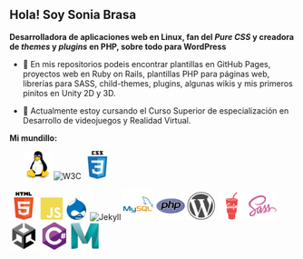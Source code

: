 ## Hola! Soy Sonia Brasa

**Desarrolladora de aplicaciones web en Linux, fan del _Pure CSS_ y creadora de _themes_ y _plugins_ en PHP, sobre todo para WordPress**

- 🔭 En mis repositorios podeis encontrar plantillas en GitHub Pages, proyectos web en Ruby on Rails, plantillas PHP para páginas web, librerías para SASS, child-themes, plugins, algunas wikis y mis primeros pinitos en Unity 2D y 3D.

- 🌱 Actualmente estoy cursando el Curso Superior de especialización en Desarrollo de videojuegos y Realidad Virtual.

**Mi mundillo:**

<ul sytle="list-style:none">
	<li style="display:inline-block">
		<img alt="Linux" src="https://raw.githubusercontent.com/devicons/devicon/master/icons/linux/linux-original.svg" width="50">
	</li>
	<li style="display:inline-block">
		<img alt="W3C" src="https://www.w3.org/Icons/WWW/w3c_home_nb-v.svg" width="50">
	</li>
	<li style="display:inline-block">
		<img alt="CSS3" src="https://raw.githubusercontent.com/devicons/devicon/master/icons/css3/css3-original-wordmark.svg" width="50">
	</li>
	<li style="display:inline-block">
	</li>
	<li style="display:inline-block">
	</li>
	<li style="display:inline-block">
	</li>
	<li style="display:inline-block">
	</li>
	<li style="display:inline-block">
	</li>
	<li style="display:inline-block">
	</li>
	<li style="display:inline-block">
	</li>
	<li style="display:inline-block">
	</li>
</ul>

<img alt="HTML5" src="https://raw.githubusercontent.com/devicons/devicon/master/icons/html5/html5-original-wordmark.svg" width="50">
<img alt="JavaScript" src="https://raw.githubusercontent.com/devicons/devicon/master/icons/javascript/javascript-plain.svg" width="40">
<img alt="Drupal" src="https://raw.githubusercontent.com/devicons/devicon/master/icons/drupal/drupal-original.svg" width="40">
<img alt="Jekyll" src="https://jekyllrb.com/img/logo-2x.png" width="90">
<img alt="MySQL | MariaDB" src="https://raw.githubusercontent.com/devicons/devicon/master/icons/mysql/mysql-original-wordmark.svg" width="55">
<img alt="PHP" src="https://raw.githubusercontent.com/devicons/devicon/master/icons/php/php-original.svg" width="50">
<img alt="WordPress" src="https://raw.githubusercontent.com/devicons/devicon/master/icons/wordpress/wordpress-plain.svg" width="50">
<img alt="Gulp" src="https://raw.githubusercontent.com/devicons/devicon/master/icons/gulp/gulp-plain.svg" width="50">
<img alt="Sass" src="https://raw.githubusercontent.com/devicons/devicon/master/icons/sass/sass-original.svg" width="50">

<img alt="Unity" src="https://raw.githubusercontent.com/devicons/devicon/master/icons/unity/unity-original.svg" width="50">
<img alt="c#" src="https://raw.githubusercontent.com/devicons/devicon/master/icons/csharp/csharp-original.svg" width="50">
<img alt="Maya" src="https://raw.githubusercontent.com/devicons/devicon/master/icons/maya/maya-original.svg" width="50">
